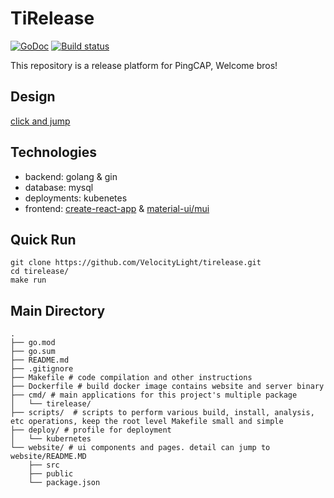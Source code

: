 # TiRelease
[![GoDoc](https://godoc.org/github.com/kubernetes/test-infra?status.svg)](https://godoc.org/github.com/kubernetes/test-infra)
[![Build status](https://prow.k8s.io/badge.svg?jobs=post-test-infra-bazel)](https://testgrid.k8s.io/sig-testing-misc#post-bazel)

This repository is a release platform for PingCAP, Welcome bros!

## Design
[click and jump](https://pingcap.feishu.cn/docs/doccnI803yGKKKeQsh56EdNi3Cc#UeCMnT)

## Technologies
+ backend: golang & gin
+ database: mysql
+ deployments: kubenetes
+ frontend: [create-react-app](https://github.com/facebook/create-react-app) & [material-ui/mui](https://github.com/mui-org/material-ui)

## Quick Run
```
git clone https://github.com/VelocityLight/tirelease.git
cd tirelease/
make run
```

## Main Directory
```
.
├── go.mod
├── go.sum
├── README.md
├── .gitignore
├── Makefile # code compilation and other instructions
├── Dockerfile # build docker image contains website and server binary
├── cmd/ # main applications for this project's multiple package
│   └── tirelease/
├── scripts/  # scripts to perform various build, install, analysis, etc operations, keep the root level Makefile small and simple
├── deploy/ # profile for deployment 
│   └── kubernetes
└── website/ # ui components and pages. detail can jump to  website/README.MD
    ├── src
    ├── public
    └── package.json
```